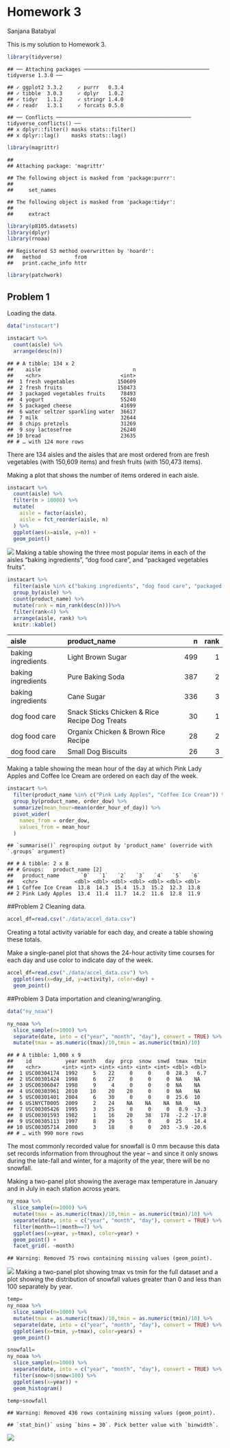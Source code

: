 Homework 3
================
Sanjana Batabyal

This is my solution to Homework 3.

``` r
library(tidyverse)
```

    ## ── Attaching packages ───────────────────────────────────────── tidyverse 1.3.0 ──

    ## ✓ ggplot2 3.3.2     ✓ purrr   0.3.4
    ## ✓ tibble  3.0.3     ✓ dplyr   1.0.2
    ## ✓ tidyr   1.1.2     ✓ stringr 1.4.0
    ## ✓ readr   1.3.1     ✓ forcats 0.5.0

    ## ── Conflicts ──────────────────────────────────────────── tidyverse_conflicts() ──
    ## x dplyr::filter() masks stats::filter()
    ## x dplyr::lag()    masks stats::lag()

``` r
library(magrittr)
```

    ## 
    ## Attaching package: 'magrittr'

    ## The following object is masked from 'package:purrr':
    ## 
    ##     set_names

    ## The following object is masked from 'package:tidyr':
    ## 
    ##     extract

``` r
library(p8105.datasets)
library(dplyr)
library(rnoaa)
```

    ## Registered S3 method overwritten by 'hoardr':
    ##   method           from
    ##   print.cache_info httr

``` r
library(patchwork)
```

## Problem 1

Loading the data.

``` r
data("instacart")
```

``` r
instacart %>%
  count(aisle) %>%
  arrange(desc(n))
```

    ## # A tibble: 134 x 2
    ##    aisle                              n
    ##    <chr>                          <int>
    ##  1 fresh vegetables              150609
    ##  2 fresh fruits                  150473
    ##  3 packaged vegetables fruits     78493
    ##  4 yogurt                         55240
    ##  5 packaged cheese                41699
    ##  6 water seltzer sparkling water  36617
    ##  7 milk                           32644
    ##  8 chips pretzels                 31269
    ##  9 soy lactosefree                26240
    ## 10 bread                          23635
    ## # … with 124 more rows

There are 134 aisles and the aisles that are most ordered from are fresh
vegetables (with 150,609 items) and fresh fruits (with 150,473 items).

Making a plot that shows the number of items ordered in each aisle.

``` r
instacart %>%
  count(aisle) %>%
  filter(n > 10000) %>%
  mutate(
    aisle = factor(aisle),
    aisle = fct_reorder(aisle, n)
  ) %>%
  ggplot(aes(x=aisle, y=n)) +
  geom_point()
```

![](p8105_hw3_sb4328-copy_files/figure-gfm/unnamed-chunk-4-1.png)<!-- -->
Making a table showing the three most popular items in each of the
aisles “baking ingredients”, “dog food care”, and “packaged vegetables
fruits”.

``` r
instacart %>%
  filter(aisle %in% c("baking ingredients", "dog food care", "packaged vegetable fruits")) %>%
  group_by(aisle) %>%
  count(product_name) %>%
  mutate(rank = min_rank(desc(n)))%>%
  filter(rank<4) %>%
  arrange(aisle, rank) %>%
  knitr::kable()
```

| aisle              | product\_name                                 |   n | rank |
| :----------------- | :-------------------------------------------- | --: | ---: |
| baking ingredients | Light Brown Sugar                             | 499 |    1 |
| baking ingredients | Pure Baking Soda                              | 387 |    2 |
| baking ingredients | Cane Sugar                                    | 336 |    3 |
| dog food care      | Snack Sticks Chicken & Rice Recipe Dog Treats |  30 |    1 |
| dog food care      | Organix Chicken & Brown Rice Recipe           |  28 |    2 |
| dog food care      | Small Dog Biscuits                            |  26 |    3 |

Making a table showing the mean hour of the day at which Pink Lady
Apples and Coffee Ice Cream are ordered on each day of the week.

``` r
instacart %>%
  filter(product_name %in% c("Pink Lady Apples", "Coffee Ice Cream")) %>%
  group_by(product_name, order_dow) %>%
  summarize(mean_hour=mean(order_hour_of_day)) %>%
  pivot_wider(
    names_from = order_dow,
    values_from = mean_hour
  )
```

    ## `summarise()` regrouping output by 'product_name' (override with `.groups` argument)

    ## # A tibble: 2 x 8
    ## # Groups:   product_name [2]
    ##   product_name       `0`   `1`   `2`   `3`   `4`   `5`   `6`
    ##   <chr>            <dbl> <dbl> <dbl> <dbl> <dbl> <dbl> <dbl>
    ## 1 Coffee Ice Cream  13.8  14.3  15.4  15.3  15.2  12.3  13.8
    ## 2 Pink Lady Apples  13.4  11.4  11.7  14.2  11.6  12.8  11.9

\#\#Problem 2 Cleaning data.

``` r
accel_df=read.csv("./data/accel_data.csv")
```

Creating a total activity variable for each day, and create a table
showing these totals.

Make a single-panel plot that shows the 24-hour activity time courses
for each day and use color to indicate day of the week.

``` r
accel_df=read.csv("./data/accel_data.csv") %>%
  ggplot(aes(x=day_id, y=activity), color=day) +
  geom_point()
```

\#\#Problem 3 Data importation and cleaning/wrangling.

``` r
data("ny_noaa")
```

``` r
ny_noaa %>% 
  slice_sample(n=1000) %>%
  separate(date, into = c("year", "month", "day"), convert = TRUE) %>%
  mutate(tmax = as.numeric(tmax)/10,tmin = as.numeric(tmin)/10)
```

    ## # A tibble: 1,000 x 9
    ##    id           year month   day  prcp  snow  snwd  tmax  tmin
    ##    <chr>       <int> <int> <int> <int> <int> <int> <dbl> <dbl>
    ##  1 USC00304174  1992     5    22     0     0     0  28.3   6.7
    ##  2 USC00301424  1998     6    27     0     0     0  NA    NA  
    ##  3 USC00306047  1998     9     4     0     0     0  NA    NA  
    ##  4 USC00303961  2010    10    20    20     0     0  NA    NA  
    ##  5 USC00301401  2004     6    30     0     0     0  25.6  10  
    ##  6 US1NYCT0005  2009     2    24    NA    NA    NA  NA    NA  
    ##  7 USC00305426  1995     3    25     0     0     0   8.9  -3.3
    ##  8 USC00301593  1982     1    16    20    38   178  -2.2 -17.8
    ##  9 USC00305113  1997     8    29     5     0     0  25    14.4
    ## 10 USC00305714  2000     3    18     0     0   203  -3.9 -20.6
    ## # … with 990 more rows

The most commonly recorded value for snowfall is 0 mm because this data
set records information from throughout the year – and since it only
snows during the late-fall and winter, for a majority of the year, there
will be no snowfall.

Making a two-panel plot showing the average max temperature in January
and in July in each station across years.

``` r
ny_noaa %>%
  slice_sample(n=1000) %>%
  mutate(tmax = as.numeric(tmax)/10,tmin = as.numeric(tmin)/10) %>%
  separate(date, into = c("year", "month", "day"), convert = TRUE) %>%
  filter(month==1|month==7) %>%
  ggplot(aes(x=year, y=tmax), color=year) +
  geom_point() +
  facet_grid(. ~month)
```

    ## Warning: Removed 75 rows containing missing values (geom_point).

![](p8105_hw3_sb4328-copy_files/figure-gfm/unnamed-chunk-12-1.png)<!-- -->
Making a two-panel plot showing tmax vs tmin for the full dataset and a
plot showing the distribution of snowfall values greater than 0 and less
than 100 separately by year.

``` r
temp=
ny_noaa %>%
  slice_sample(n=1000) %>%
  mutate(tmax = as.numeric(tmax)/10,tmin = as.numeric(tmin)/10) %>%
  separate(date, into = c("year", "month", "day"), convert = TRUE) %>%
  ggplot(aes(x=tmin, y=tmax), color=years) +
  geom_point()

snowfall=
ny_noaa %>%
  slice_sample(n=1000) %>%
  separate(date, into = c("year", "month", "day"), convert = TRUE) %>%
  filter(snow>0|snow<100) %>%
  ggplot(aes(x=year)) +
  geom_histogram()

temp+snowfall
```

    ## Warning: Removed 436 rows containing missing values (geom_point).

    ## `stat_bin()` using `bins = 30`. Pick better value with `binwidth`.

![](p8105_hw3_sb4328-copy_files/figure-gfm/unnamed-chunk-13-1.png)<!-- -->
